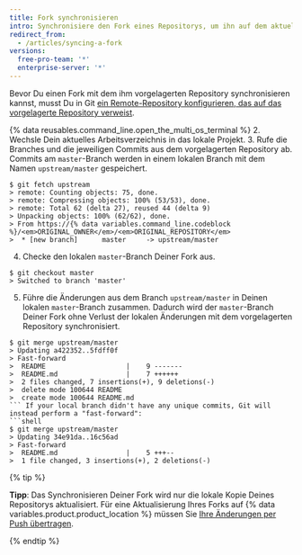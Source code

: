 ```yaml
---
title: Fork synchronisieren
intro: Synchronisiere den Fork eines Repositorys, um ihn auf dem aktuellen Stand mit dem vorgelagerten Repository zu halten.
redirect_from:
  - /articles/syncing-a-fork
versions:
  free-pro-team: '*'
  enterprise-server: '*'
---
```


Bevor Du einen Fork mit dem ihm vorgelagerten Repository synchronisieren kannst, musst Du in Git [ein Remote-Repository konfigurieren, das auf das vorgelagerte Repository verweist](/articles/configuring-a-remote-for-a-fork).

{% data reusables.command_line.open_the_multi_os_terminal %}
2. Wechsle Dein aktuelles Arbeitsverzeichnis in das lokale Projekt.
3. Rufe die Branches und die jeweiligen Commits aus dem vorgelagerten Repository ab. Commits am `master`-Branch werden in einem lokalen Branch mit dem Namen `upstream/master` gespeichert.
  ```shell
  $ git fetch upstream
  > remote: Counting objects: 75, done.
  > remote: Compressing objects: 100% (53/53), done.
  > remote: Total 62 (delta 27), reused 44 (delta 9)
  > Unpacking objects: 100% (62/62), done.
  > From https://{% data variables.command_line.codeblock %}/<em>ORIGINAL_OWNER</em>/<em>ORIGINAL_REPOSITORY</em>
  >  * [new branch]      master     -> upstream/master
  ```
4. Checke den lokalen `master`-Branch Deiner Fork aus.
  ```shell
  $ git checkout master
  > Switched to branch 'master'
  ```
5. Führe die Änderungen aus dem Branch `upstream/master` in Deinen lokalen `master`-Branch zusammen. Dadurch wird der `master`-Branch Deiner Fork ohne Verlust der lokalen Änderungen mit dem vorgelagerten Repository synchronisiert.
  ```shell
  $ git merge upstream/master
  > Updating a422352..5fdff0f
  > Fast-forward
  >  README                    |    9 -------
  >  README.md                 |    7 ++++++
  >  2 files changed, 7 insertions(+), 9 deletions(-)
  >  delete mode 100644 README
  >  create mode 100644 README.md
  ``` If your local branch didn't have any unique commits, Git will instead perform a "fast-forward":
  ```shell
  $ git merge upstream/master
  > Updating 34e91da..16c56ad
  > Fast-forward
  >  README.md                 |    5 +++--
  >  1 file changed, 3 insertions(+), 2 deletions(-)
  ```

{% tip %}

**Tipp**: Das Synchronisieren Deiner Fork wird nur die lokale Kopie Deines Repositorys aktualisiert. Für eine Aktualisierung Ihres Forks auf {% data variables.product.product_location %} müssen Sie [Ihre Änderungen per Push übertragen](/articles/pushing-commits-to-a-remote-repository/).

{% endtip %}
